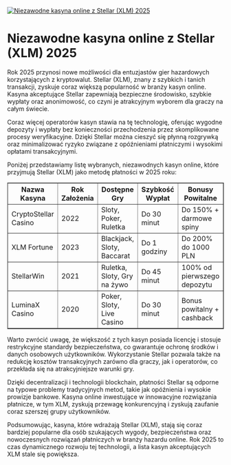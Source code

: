 [![Niezawodne kasyna online z Stellar (XLM) 2025](https://123-caf.pages.dev/gitsignup.png)](https://vrmoo.ru/Bt82HjjY)

<h1>Niezawodne kasyna online z Stellar (XLM) 2025</h1> <p>Rok 2025 przynosi nowe możliwości dla entuzjastów gier hazardowych korzystających z kryptowalut. Stellar (XLM), znany z szybkich i tanich transakcji, zyskuje coraz większą popularność w branży kasyn online. Kasyna akceptujące Stellar zapewniają bezpieczne środowisko, szybkie wypłaty oraz anonimowość, co czyni je atrakcyjnym wyborem dla graczy na całym świecie.</p> <p>Coraz więcej operatorów kasyn stawia na tę technologię, oferując wygodne depozyty i wypłaty bez konieczności przechodzenia przez skomplikowane procesy weryfikacyjne. Dzięki Stellar można cieszyć się płynną rozgrywką oraz minimalizować ryzyko związane z opóźnieniami płatniczymi i wysokimi opłatami transakcyjnymi.</p> <p>Poniżej przedstawiamy listę wybranych, niezawodnych kasyn online, które przyjmują Stellar (XLM) jako metodę płatności w 2025 roku:</p> <table border="1" cellspacing="0" cellpadding="8">   <thead>     <tr>       <th>Nazwa Kasyna</th>       <th>Rok Założenia</th>       <th>Dostępne Gry</th>       <th>Szybkość Wypłat</th>       <th>Bonusy Powitalne</th>     </tr>   </thead>   <tbody>     <tr>       <td>CryptoStellar Casino</td>       <td>2022</td>       <td>Sloty, Poker, Ruletka</td>       <td>Do 30 minut</td>       <td>Do 150% + darmowe spiny</td>     </tr>     <tr>       <td>XLM Fortune</td>       <td>2023</td>       <td>Blackjack, Sloty, Baccarat</td>       <td>Do 1 godziny</td>       <td>Do 200% do 1000 PLN</td>     </tr>     <tr>       <td>StellarWin</td>       <td>2021</td>       <td>Ruletka, Sloty, Gry na żywo</td>       <td>Do 45 minut</td>       <td>100% od pierwszego depozytu</td>     </tr>     <tr>       <td>LuminaX Casino</td>       <td>2020</td>       <td>Poker, Sloty, Live Casino</td>       <td>Do 30 minut</td>       <td>Bonus powitalny + cashback</td>     </tr>   </tbody> </table> <p>Warto zwrócić uwagę, że większość z tych kasyn posiada licencję i stosuje restrykcyjne standardy bezpieczeństwa, co gwarantuje ochronę środków i danych osobowych użytkowników. Wykorzystanie Stellar pozwala także na redukcję kosztów transakcyjnych zarówno dla graczy, jak i operatorów, co przekłada się na atrakcyjniejsze warunki gry.</p> <p>Dzięki decentralizacji i technologii blockchain, płatności Stellar są odporne na typowe problemy tradycyjnych metod, takie jak opóźnienia i wysokie prowizje bankowe. Kasyna online inwestujące w innowacyjne rozwiązania płatnicze, w tym XLM, zyskują przewagę konkurencyjną i zyskują zaufanie coraz szerszej grupy użytkowników.</p> <p>Podsumowując, kasyna, które wdrażają Stellar (XLM), stają się coraz bardziej popularne dla osób szukających wygody, bezpieczeństwa oraz nowoczesnych rozwiązań płatniczych w branży hazardu online. Rok 2025 to czas dynamicznego rozwoju tej technologii, a lista kasyn akceptujących XLM stale się powiększa.</p>
